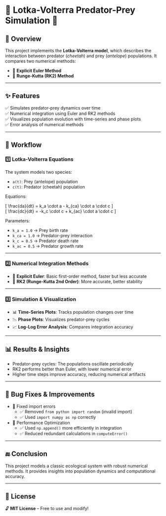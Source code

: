 # 🐆 Lotka-Volterra Predator-Prey Simulation 🦌

## 📌 Overview
This project implements the **Lotka-Volterra model**, which describes the interaction between predator (*cheetah*) and prey (*antelope*) populations. It compares two numerical methods:

- 📍 **Explicit Euler Method**  
- 📍 **Runge-Kutta (RK2) Method**

---

## ✨ Features
✅ Simulates predator-prey dynamics over time  
✅ Numerical integration using Euler and RK2 methods  
✅ Visualizes population evolution with time-series and phase plots  
✅ Error analysis of numerical methods

---

## 📂 Workflow

### 1️⃣ Lotka-Volterra Equations
The system models two species:

- `a(t)`: Prey (antelope) population  
- `c(t)`: Predator (cheetah) population  

Equations:

\[
\frac{da}{dt} = k_a \cdot a - k_{ca} \cdot a \cdot c
\]  
\[
\frac{dc}{dt} = -k_c \cdot c + k_{ac} \cdot a \cdot c
\]

Parameters:

- `k_a = 1.0` → Prey birth rate  
- `k_ca = 1.0` → Predator-prey interaction  
- `k_c = 0.5` → Predator death rate  
- `k_ac = 0.5` → Predator growth rate  

---

### 2️⃣ Numerical Integration Methods

- 🚀 **Explicit Euler**: Basic first-order method, faster but less accurate  
- 🚀 **RK2 (Runge-Kutta 2nd Order)**: More accurate, better stability  

---

### 3️⃣ Simulation & Visualization

- 📊 **Time-Series Plots**: Tracks population changes over time  
- 📉 **Phase Plots**: Visualizes predator-prey cycles  
- 📈 **Log-Log Error Analysis**: Compares integration accuracy  

---

## 📊 Results & Insights

- Predator-prey cycles: The populations oscillate periodically  
- RK2 performs better than Euler, with lower numerical error  
- Higher time steps improve accuracy, reducing numerical artifacts  

---

## 🐞 Bug Fixes & Improvements

- 🚨 Fixed import errors  
  - ✅ Removed `from python import random` (invalid import)  
  - ✅ Used `import numpy as np` correctly  
- 🚨 Performance Optimization  
  - ✅ Used `np.append()` more efficiently in integration  
  - ✅ Reduced redundant calculations in `computeError()`

---

## 🔚 Conclusion

This project models a classic ecological system with robust numerical methods. It provides insights into population dynamics and computational accuracy.

---

## 📜 License

🔓 **MIT License** – Free to use and modify!

